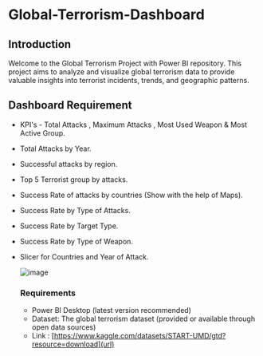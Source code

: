 # Global-Terrorism-Dashboard

## Introduction
Welcome to the Global Terrorism Project with Power BI repository. This project aims to analyze and visualize global terrorism data to provide valuable insights into terrorist incidents, trends, and geographic patterns.

## Dashboard Requirement
* KPI's - Total Attacks , Maximum Attacks , Most Used Weapon & Most Active Group.
* Total Attacks by Year.
* Successful attacks by region.
* Top 5 Terrorist group by attacks.
* Success Rate of attacks by countries (Show with the help of Maps).
* Success Rate by Type of Attacks.
* Success Rate by Target Type.
* Success Rate by Type of Weapon.
* Slicer for Countries and Year of Attack.
  
  ![image](https://github.com/gaurrav1993/Global-Terrorism-Dashboard/assets/97343139/4ad6587c-03f4-44a1-8089-8fc836a01f35)

  ### Requirements
  * Power BI Desktop (latest version recommended)
  * Dataset: The global terrorism dataset (provided or available through open data sources)
  * Link : [https://www.kaggle.com/datasets/START-UMD/gtd?resource=download](url)
